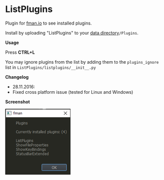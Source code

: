 # ListPlugins

Plugin for [fman.io](https://fman.io) to see installed plugins.

Install by uploading "ListPlugins" to your [data directory](https://fman.io/docs/customizing-fman)`/Plugins`.

**Usage**

Press **CTRL+L**

You may ignore plugins from the list by adding them to the `plugins_ignore` list in `ListPlugins/listplugins/__init__.py`

**Changelog**

- 28.11.2016:
 - Fixed cross platform issue (tested for Linux and Windows)

**Screenshot**

![Screenshot Windows 10](fman-plugin-listplugins-w10.png)
